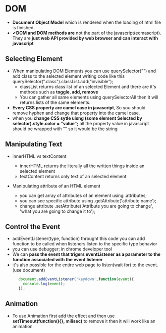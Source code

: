 # DOM
- **Document Object Model** which is rendered when the loading of html file is finished.
- ✔**DOM and DOM methods are** not the part of the javascript(ecmascript). They are **just web API provided by web browser and can interact with javascript**
## Selecting Element
- When manipulating DOM Elements you can use querySelector("") and add class to the selected element writing code like this querySelector(".class").classList.add("invisible");
  - classList returns class list of an selected Element and there are it's methods such as **toggle, add, remove** 
  - You can gather all same elements using querySelectorAll then it will returns lists of the same elements. 
- **Every CSS property are camel case in javascript**, So you should remove hyphen and change that property into the camel case.
- when you **change CSS sytle uisng (some element Selected by selector).style.color = "value";** all the property value in javascript should be wrapped with "" so it would be the string

## Manipulating Text
- innerHTML vs textContent 
  - innerHTML returns the literally all the written things inside an selected element 
  - textContent returns only text of an selected element
  
- Manipulating attribute of an HTML element
  - you can get array of attributes of an element using .attributes;
  - you can see specific attribute using .getAttribute('attribute name');
  - change attribute .setAttribute('Attribute you are going to change', 'what you are going to change it to');
  
  
## Control the Event
- addEventListener(type, function) throught this code you can add function to be called when listeners listen to the specific type behavior
- you can use debugger; in chrome developer tool
- We can **pass the event that trigers eventListener as a parameter to the function associated with the event listener**
- it's also possible for the entire web page to listen(wait for) to the event.(use document)
```javascript
      document.addEventListener('keydown',function(event){
        console.log(event);
      });
```


## Animation 
- To use Animation first add the effect and then use **setTimeout(function(){}, milisec)** to remove it then it will work like an animation
